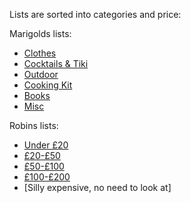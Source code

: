 Lists are sorted into categories and price:

Marigolds lists:
 - [Clothes](clothes.md)
 - [Cocktails & Tiki](cocktails.md)
 - [Outdoor](hiking.md)
 - [Cooking Kit](cooking.md)
 - [Books](books.md)
 - [Misc](misc.md)

Robins lists:
 - [Under £20](Robinsunder£20.md)
 - [£20-£50](Robins£20to50.md)
 - [£50-£100](Robins£50to100.md)
 - [£100-£200](Ronins£100to£200.md)
 - [Silly expensive, no need to look at]
